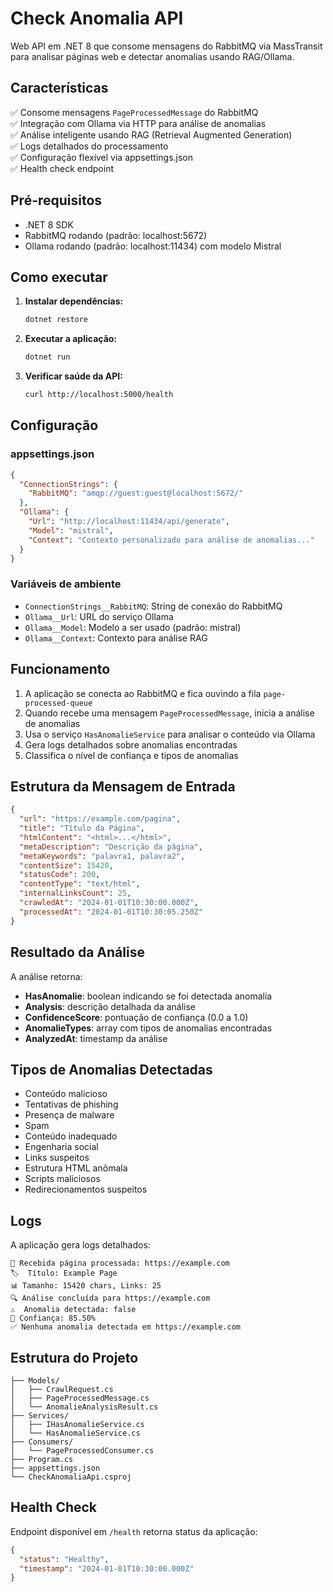# Check Anomalia API

Web API em .NET 8 que consome mensagens do RabbitMQ via MassTransit para analisar páginas web e detectar anomalias usando RAG/Ollama.

## Características

✅ Consome mensagens `PageProcessedMessage` do RabbitMQ  
✅ Integração com Ollama via HTTP para análise de anomalias  
✅ Análise inteligente usando RAG (Retrieval Augmented Generation)  
✅ Logs detalhados do processamento  
✅ Configuração flexível via appsettings.json  
✅ Health check endpoint  

## Pré-requisitos

- .NET 8 SDK
- RabbitMQ rodando (padrão: localhost:5672)
- Ollama rodando (padrão: localhost:11434) com modelo Mistral

## Como executar

1. **Instalar dependências:**
   ```bash
   dotnet restore
   ```

2. **Executar a aplicação:**
   ```bash
   dotnet run
   ```

3. **Verificar saúde da API:**
   ```bash
   curl http://localhost:5000/health
   ```

## Configuração

### appsettings.json

```json
{
  "ConnectionStrings": {
    "RabbitMQ": "amqp://guest:guest@localhost:5672/"
  },
  "Ollama": {
    "Url": "http://localhost:11434/api/generate",
    "Model": "mistral",
    "Context": "Contexto personalizado para análise de anomalias..."
  }
}
```

### Variáveis de ambiente

- `ConnectionStrings__RabbitMQ`: String de conexão do RabbitMQ
- `Ollama__Url`: URL do serviço Ollama
- `Ollama__Model`: Modelo a ser usado (padrão: mistral)
- `Ollama__Context`: Contexto para análise RAG

## Funcionamento

1. A aplicação se conecta ao RabbitMQ e fica ouvindo a fila `page-processed-queue`
2. Quando recebe uma mensagem `PageProcessedMessage`, inicia a análise de anomalias
3. Usa o serviço `HasAnomalieService` para analisar o conteúdo via Ollama
4. Gera logs detalhados sobre anomalias encontradas
5. Classifica o nível de confiança e tipos de anomalias

## Estrutura da Mensagem de Entrada

```json
{
  "url": "https://example.com/pagina",
  "title": "Título da Página",
  "htmlContent": "<html>...</html>",
  "metaDescription": "Descrição da página",
  "metaKeywords": "palavra1, palavra2",
  "contentSize": 15420,
  "statusCode": 200,
  "contentType": "text/html",
  "internalLinksCount": 25,
  "crawledAt": "2024-01-01T10:30:00.000Z",
  "processedAt": "2024-01-01T10:30:05.250Z"
}
```

## Resultado da Análise

A análise retorna:
- **HasAnomalie**: boolean indicando se foi detectada anomalia
- **Analysis**: descrição detalhada da análise
- **ConfidenceScore**: pontuação de confiança (0.0 a 1.0)
- **AnomalieTypes**: array com tipos de anomalias encontradas
- **AnalyzedAt**: timestamp da análise

## Tipos de Anomalias Detectadas

- Conteúdo malicioso
- Tentativas de phishing
- Presença de malware
- Spam
- Conteúdo inadequado
- Engenharia social
- Links suspeitos
- Estrutura HTML anômala
- Scripts maliciosos
- Redirecionamentos suspeitos

## Logs

A aplicação gera logs detalhados:

```
📄 Recebida página processada: https://example.com
🏷️  Título: Example Page
📊 Tamanho: 15420 chars, Links: 25
🔍 Análise concluída para https://example.com
⚠️  Anomalia detectada: false
🎯 Confiança: 85.50%
✅ Nenhuma anomalia detectada em https://example.com
```

## Estrutura do Projeto

```
├── Models/
│   ├── CrawlRequest.cs
│   ├── PageProcessedMessage.cs
│   └── AnomalieAnalysisResult.cs
├── Services/
│   ├── IHasAnomalieService.cs
│   └── HasAnomalieService.cs
├── Consumers/
│   └── PageProcessedConsumer.cs
├── Program.cs
├── appsettings.json
└── CheckAnomaliaApi.csproj
```

## Health Check

Endpoint disponível em `/health` retorna status da aplicação:

```json
{
  "status": "Healthy",
  "timestamp": "2024-01-01T10:30:00.000Z"
}
```